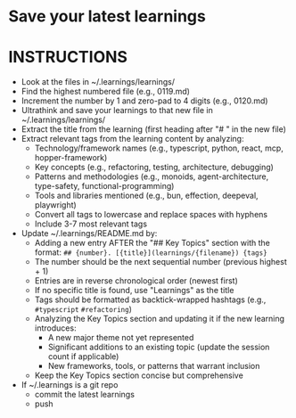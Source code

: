 # Save your latest learnings

# INSTRUCTIONS

- Look at the files in ~/.learnings/learnings/
- Find the highest numbered file (e.g., 0119.md)
- Increment the number by 1 and zero-pad to 4 digits (e.g., 0120.md)
- Ultrathink and save your learnings to that new file in ~/.learnings/learnings/
- Extract the title from the learning (first heading after "# " in the new file)
- Extract relevant tags from the learning content by analyzing:
  - Technology/framework names (e.g., typescript, python, react, mcp, hopper-framework)
  - Key concepts (e.g., refactoring, testing, architecture, debugging)
  - Patterns and methodologies (e.g., monoids, agent-architecture, type-safety, functional-programming)
  - Tools and libraries mentioned (e.g., bun, effection, deepeval, playwright)
  - Convert all tags to lowercase and replace spaces with hyphens
  - Include 3-7 most relevant tags
- Update ~/.learnings/README.md by:
  - Adding a new entry AFTER the "## Key Topics" section with the format: `## {number}. [{title}](learnings/{filename}) {tags}`
  - The number should be the next sequential number (previous highest + 1)
  - Entries are in reverse chronological order (newest first)
  - If no specific title is found, use "Learnings" as the title
  - Tags should be formatted as backtick-wrapped hashtags (e.g., `#typescript` `#refactoring`)
  - Analyzing the Key Topics section and updating it if the new learning introduces:
    - A new major theme not yet represented
    - Significant additions to an existing topic (update the session count if applicable)
    - New frameworks, tools, or patterns that warrant inclusion
  - Keep the Key Topics section concise but comprehensive
- If ~/.learnings is a git repo
  - commit the latest learnings
  - push
